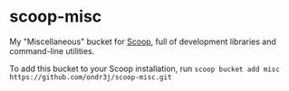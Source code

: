 scoop-misc
==========

My "Miscellaneous" bucket for [Scoop](http://scoop.sh), full of development libraries and command-line utilities.

To add this bucket to your Scoop installation, run
    `scoop bucket add misc https://github.com/ondr3j/scoop-misc.git`

